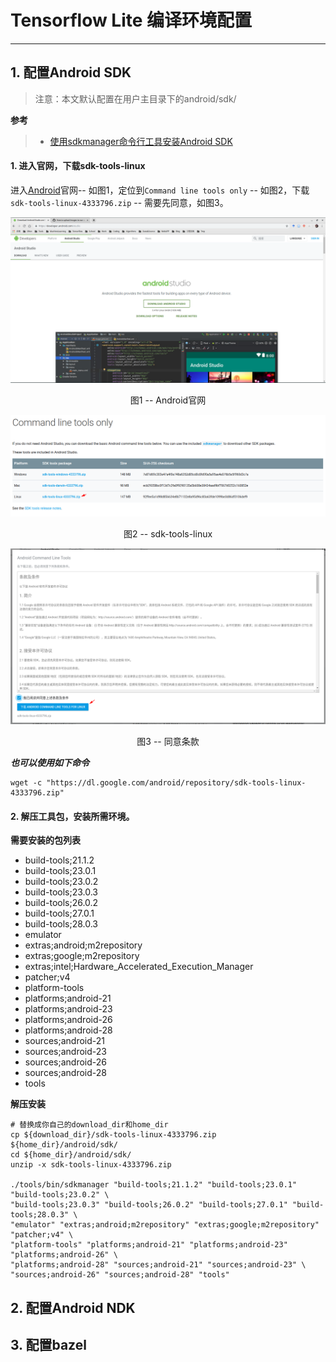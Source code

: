 # Tensorflow Lite 编译环境配置
---

## 1. 配置Android SDK
> 注意：本文默认配置在用户主目录下的android/sdk/

**参考**
> - [使用sdkmanager命令行工具安装Android SDK](https://majing.io/posts/10000004651173)

#### 1. 进入官网，下载sdk-tools-linux

进入[Android](https://developer.android.com/studio)官网-- 如图1，定位到`Command line tools only` -- 如图2，下载`sdk-tools-linux-4333796.zip` -- 需要先同意，如图3。

![图1](./images/20190429_android_sdk_00.png)
<center>图1 -- Android官网</center>

![图2](./images/20190429_android_sdk_01.png)
<center>图2 -- sdk-tools-linux</center>

![图3](./images/20190429_android_sdk_02.png)
<center>图3 -- 同意条款</center>

***也可以使用如下命令***

	wget -c "https://dl.google.com/android/repository/sdk-tools-linux-4333796.zip"

#### 2. 解压工具包，安装所需环境。

**需要安装的包列表**	

- build-tools;21.1.2 
- build-tools;23.0.1 
- build-tools;23.0.2
- build-tools;23.0.3
- build-tools;26.0.2
- build-tools;27.0.1
- build-tools;28.0.3
- emulator
- extras;android;m2repository
- extras;google;m2repository
- extras;intel;Hardware_Accelerated_Execution_Manager
- patcher;v4
- platform-tools
- platforms;android-21
- platforms;android-23
- platforms;android-26
- platforms;android-28
- sources;android-21
- sources;android-23
- sources;android-26
- sources;android-28
- tools

**解压安装**

	# 替换成你自己的download_dir和home_dir
	cp ${download_dir}/sdk-tools-linux-4333796.zip ${home_dir}/android/sdk/
	cd ${home_dir}/android/sdk/
	unzip -x sdk-tools-linux-4333796.zip
	
	./tools/bin/sdkmanager "build-tools;21.1.2" "build-tools;23.0.1" "build-tools;23.0.2" \
	"build-tools;23.0.3" "build-tools;26.0.2" "build-tools;27.0.1" "build-tools;28.0.3" \
	"emulator" "extras;android;m2repository" "extras;google;m2repository" "patcher;v4" \
	"platform-tools" "platforms;android-21" "platforms;android-23" "platforms;android-26" \
	"platforms;android-28" "sources;android-21" "sources;android-23" \
	"sources;android-26" "sources;android-28" "tools"

## 2. 配置Android NDK

## 3. 配置bazel